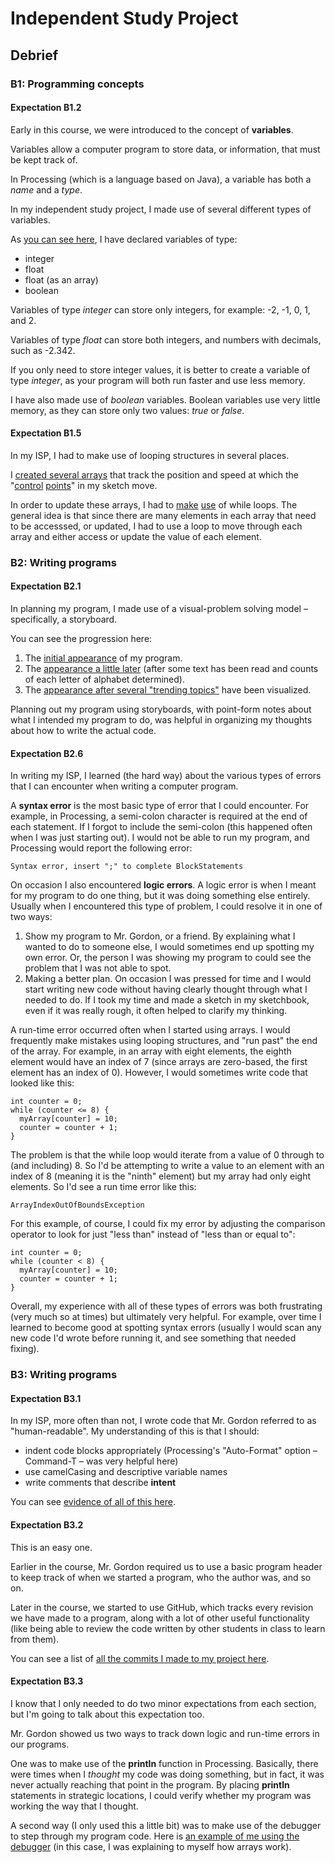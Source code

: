 # Independent Study Project

## Debrief

### B1: Programming concepts

#### Expectation B1.2

Early in this course, we were introduced to the concept of **variables**.

Variables allow a computer program to store data, or information, that must be kept track of.

In Processing (which is a language based on Java), a variable has both a *name* and a *type*.

In my independent study project, I made use of several different types of variables.

As [you can see here](https://github.com/rsgccs/visualizing-tweets/blob/master/trending_topics_visualizer/trending_topics_visualizer.pde#L10-17), I have declared variables of type:

* integer
* float
* float (as an array)
* boolean

Variables of type *integer* can store only integers, for example: -2, -1, 0, 1, and 2.

Variables of type *float* can store both integers, and numbers with decimals, such as -2.342.

If you only need to store integer values, it is better to create a variable of type *integer*, as your program will both run faster and use less memory.

I have also made use of *boolean* variables.  Boolean variables use very little memory, as they can store only two values: *true* or *false*.

#### Expectation B1.5

In my ISP, I had to make use of looping structures in several places.

I [created several arrays](https://github.com/rsgccs/visualizing-tweets/blob/master/trending_topics_visualizer/trending_topics_visualizer.pde#L12-16) that track the position and speed at which the "[control](https://d2mjkw54krpgkk.cloudfront.net/userprofiles/40742/attachments/3cbddd4e0799211c468863c42c014322eaeda4ee-20150403112528811014-IMG_1450.JPG) [points](https://d2mjkw54krpgkk.cloudfront.net/userprofiles/40742/attachments/0d5ffdc39a0e5129ba448a4418b4de511f804902-20150403112529018463-IMG_1451.JPG)" in my sketch move.

In order to update these arrays, I had to [make](https://github.com/rsgccs/visualizing-tweets/blob/master/trending_topics_visualizer/trending_topics_visualizer.pde#L34-54) [use](https://github.com/rsgccs/visualizing-tweets/blob/master/trending_topics_visualizer/trending_topics_visualizer.pde#L75-87) of while loops.  The general idea is that since there are many elements in each array that need to be accesssed, or updated, I had to use a loop to move through each array and either access or update the value of each element.

### B2: Writing programs

#### Expectation B2.1

In planning my program, I made use of a visual-problem solving model – specifically, a storyboard.

You can see the progression here:

1. The [initial appearance](https://d2mjkw54krpgkk.cloudfront.net/userprofiles/40742/attachments/0cf4b432f0dd406d084c1a12d6f5d41f642e7209-20150402130934624925-3.jpg) of my program.
2. The [appearance a little later](https://d2mjkw54krpgkk.cloudfront.net/userprofiles/40742/attachments/d858c6c259247c5d1ebce5edbc20a78195e98b5b-20150402130934724821-4.jpg_) (after some text has been read and counts of each letter of alphabet determined).
3. The [appearance after several "trending topics"](https://d2mjkw54krpgkk.cloudfront.net/userprofiles/40742/attachments/3dcc4e2fe3c009c7ab2fcca5c5894ab92df6b62d-20150402130935012985-5.jpg) have been visualized.

Planning out my program using storyboards, with point-form notes about what I intended my program to do, was helpful in organizing my thoughts about how to write the actual code.

#### Expectation B2.6

In writing my ISP, I learned (the hard way) about the various types of errors that I can encounter when writing a computer program.

A **syntax error** is the most basic type of error that I could encounter.  For example, in Processing, a semi-colon character is required at the end of each statement.  If I forgot to include the semi-colon (this happened often when I was just starting out). I would not be able to run my program, and Processing would report the following error:

    Syntax error, insert ";" to complete BlockStatements

On occasion I also encountered **logic errors**.  A logic error is when I meant for my program to do one thing, but it was doing something else entirely.  Usually when I encountered this type of problem, I could resolve it in one of two ways:

1. Show my program to Mr. Gordon, or a friend.  By explaining what I wanted to do to someone else, I would sometimes end up spotting my own error.  Or, the person I was showing my program to could see the problem that I was not able to spot.
2. Making a better plan.  On occasion I was pressed for time and I would start writing new code without having clearly thought through what I needed to do.  If I took my time and made a sketch in my sketchbook, even if it was really rough, it often helped to clarify my thinking.

A run-time error occurred often when I started using arrays.  I would frequently make mistakes using looping structures, and "run past" the end of the array.  For example, in an array with eight elements, the eighth element would have an index of 7 (since arrays are zero-based, the first element has an index of 0).  However, I would sometimes write code that looked like this:

    int counter = 0;
    while (counter <= 8) {
      myArray[counter] = 10;
      counter = counter + 1;
    }

The problem is that the while loop would iterate from a value of 0 through to (and including) 8.  So I'd be attempting to write a value to an element with an index of 8 (meaning it is the "ninth" element) but my array had only eight elements.  So I'd see a run time error like this:

    ArrayIndexOutOfBoundsException
    
For this example, of course, I could fix my error by adjusting the comparison operator to look for just "less than" instead of "less than or equal to":

    int counter = 0;
    while (counter < 8) {
      myArray[counter] = 10;
      counter = counter + 1;
    }

Overall, my experience with all of these types of errors was both frustrating (very much so at times) but ultimately very helpful.  For example, over time I learned to become good at spotting syntax errors (usually I would scan any new code I'd wrote before running it, and see something that needed fixing).

### B3: Writing programs

#### Expectation B3.1

In my ISP, more often than not, I wrote code that Mr. Gordon referred to as "human-readable".  My understanding of this is that I should:

* indent code blocks appropriately (Processing's "Auto-Format" option – Command-T – was very helpful here)
* use camelCasing and descriptive variable names
* write comments that describe **intent** 

You can see [evidence of all of this here](https://github.com/rsgccs/visualizing-tweets/blob/master/trending_topics_visualizer/trending_topics_visualizer.pde).

#### Expectation B3.2

This is an easy one.

Earlier in the course, Mr. Gordon required us to use a basic program header to keep track of when we started a program, who the author was, and so on.

Later in the course, we started to use GitHub, which tracks every revision we have made to a program, along with a lot of other useful functionality (like being able to review the code written by other students in class to learn from them).

You can see a list of [all the commits I made to my project here](https://github.com/rsgccs/visualizing-tweets/commits/master).

#### Expectation B3.3

I know that I only needed to do two minor expectations from each section, but I'm going to talk about this expectation too.

Mr. Gordon showed us two ways to track down logic and run-time errors in our programs.

One was to make use of the **println** function in Processing.  Basically, there were times when I *thought* my code was doing something, but in fact, it was never actually reaching that point in the program.  By placing **println** statements in strategic locations, I could verify whether my program was working the way that I thought.

A second way (I only used this a little bit) was to make use of the debugger to step through my program code.  Here is [an example of me using the debugger](https://d2mjkw54krpgkk.cloudfront.net/userprofiles/40742/attachments/64076ebf82b1a421f0ba4313013091dcf7a4ffc2-20150403222021199095-My%20understanding%20of%20how%20arrays%20work.mov) (in this case, I was explaining to myself how arrays work).

